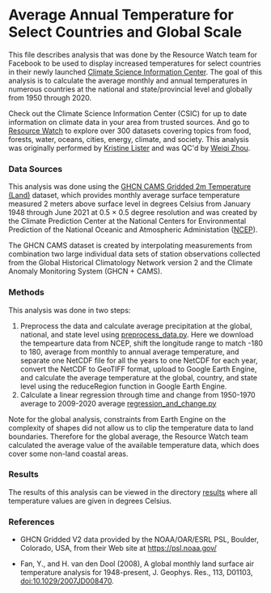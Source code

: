 # Average Annual Temperature for Select Countries and Global Scale
This file describes analysis that was done by the Resource Watch team for Facebook to be used to display increased temperatures for select countries in their newly launched [Climate Science Information Center](https://www.facebook.com/hubs/climate_science_information_center). The goal of this analysis is to calculate the average monthly and annual temperatures in numerous countries at the national and state/provincial level and globally from 1950 through 2020. 

Check out the Climate Science Information Center (CSIC) for up to date information on climate data in your area from trusted sources. And go to [Resource Watch](https://resourcewatch.org/) to explore over 300 datasets covering topics from food, forests, water, oceans, cities, energy, climate, and society. This analysis was originally performed by [Kristine Lister](https://www.wri.org/profile/kristine-lister) and was QC'd by [Weiqi Zhou](https://www.wri.org/profile/weiqi-zhou).

### Data Sources
This analysis was done using the [GHCN CAMS Gridded 2m Temperature (Land)](https://psl.noaa.gov/data/gridded/data.ghcncams.html) dataset, 
which provides monthly average surface temperature measured 2 meters above surface level in degrees Celsius from January 1948 through June 2021 at 0.5 × 0.5 degree resolution and was created by the Climate Prediction Center at the National Centers for Environmental Prediction of the National Oceanic and Atmospheric Administation ([NCEP](https://www.ncep.noaa.gov/)).

The GHCN CAMS dataset is created by interpolating measurements from combination two large individual data sets of station observations collected from the Global Historical Climatology Network version 2 and the Climate Anomaly Monitoring System (GHCN + CAMS).

### Methods
This analysis was done in two steps:
1. Preprocess the data and calculate average precipitation at the global, national, and state level using [preprocess_data.py](https://github.com/resource-watch/blog-analysis/blob/master/req_016_facebook_average_surface_temperature/Calculate_Annual_Temperature.py). Here we download the tempearture data from NCEP, shift the longitude range to match -180 to 180, average from monthly to annual average temperature, and separate one NetCDF file for all the years to one NetCDF for each year, convert the NetCDF to GeoTIFF format, upload to Google Earth Engine, and calculate the average temperature at the global, country, and state level using the reduceRegion function in Google Earth Engine.
2. Calculate a linear regression through time and change from 1950-1970 average to 2009-2020 average [regression_and_change.py](https://github.com/resource-watch/blog-analysis/blob/master/req_016_facebook_average_surface_temperature/regression_and_change.py)

Note for the global analysis, constraints from Earth Engine on the complexity of shapes did not allow us to clip the temperature data to land boundaries. Therefore for the global average, the Resource Watch team calculated the average value of the available temperature data, which does cover some non-land coastal areas. 

### Results
The results of this analysis can be viewed in the directory [results](https://github.com/resource-watch/blog-analysis/tree/master/req_016_facebook_average_surface_temperature/results) where all temperature values are given in degrees Celsius.

### References
- GHCN Gridded V2 data provided by the NOAA/OAR/ESRL PSL, Boulder, Colorado, USA, from their Web site at https://psl.noaa.gov/ 

- Fan, Y., and H. van den Dool (2008), A global monthly land surface air temperature analysis for 1948-present, J. Geophys. Res., 113, D01103, [doi:10.1029/2007JD008470](https://doi.org/10.1029/2007JD008470).